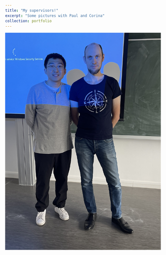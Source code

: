 ```yaml
---
title: "My supervisors!"
excerpt: "Some pictures with Paul and Corina"
collection: portfolio
---
```


<img src='IMG_0446.jpg' width="217*2" height="302*2">

